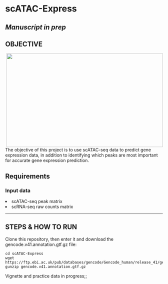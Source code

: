 # scATAC-Express

***Manuscript in prep***
----------
OBJECTIVE
----------
<img src="https://github.com/maggiebr0wn/ATAC-Express/blob/main/atac-express.jpg" align = "right" width = 500, height = 300>

The objective of this project is to use scATAC-seq data to predict gene expression data, in addition to identifying which peaks are most important for accurate gene expression prediction.

## Requirements

### Input data
<li> scATAC-seq peak matrix </li>
<li> scRNA-seq raw counts matrix </li>

-------------------
STEPS & HOW TO RUN
-------------------

Clone this repository, then enter it and download the gencode.v41.annotation.gtf.gz file:

    cd scATAC-Express
    wget https://ftp.ebi.ac.uk/pub/databases/gencode/Gencode_human/release_41/gencode.v41.annotation.gtf.gz
    gunzip gencode.v41.annotation.gtf.gz


Vignette and practice data in progress;;

